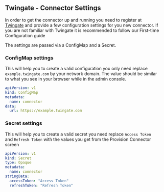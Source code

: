 ## Twingate - Connector Settings

In order to get the connector up and running you need to register at [Twingate](https://twingate.com) and provide a few configuration settings for you new connector. 
If you are not familiar with Twingate it is recommended to follow our First-time Configuration guide

The settings are passed via a ConfigMap and a Secret. 

### ConfigMap settings

This will help you to create a valid configuration you only need replace `example.twingate.com` by your network domain.
The value should be similar to what you see in your browser while in the admin console.
```yaml
apiVersion: v1
kind: ConfigMap
metadata:
  name: connector
data:
  url: https://example.twingate.com
```

### Secret settings

This will help you to create a valid secret you need replace `Access Token` and `Refresh Token` with the values you get from 
the Provision Connector screen

```yaml
apiVersion: v1
kind: Secret
type: Opaque
metadata:
  name: connector
stringData:
  accessToken: "Access Token"
  refreshToken: "Refresh Token"
```
